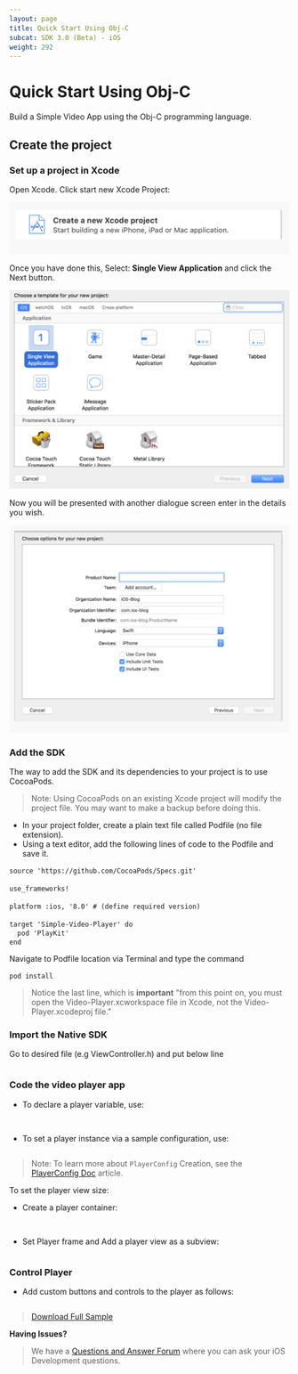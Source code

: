 ```yaml
---
layout: page
title: Quick Start Using Obj-C
subcat: SDK 3.0 (Beta) - iOS
weight: 292
---
```


# Quick Start Using Obj-C

Build a Simple Video App using the Obj-C programming language.

## Create the project


### Set up a project in Xcode 

Open Xcode. Click start new Xcode Project:

![help](./v3-images/iOS/newProj.png) 

Once you have done this, Select: **Single View Application** and click the Next button.

![help](./v3-images/iOS/singleView.png) 

Now you will be presented with another dialogue screen enter in the details you wish.

![help](./v3-images/iOS/projDetails.png) 


### Add the SDK

The way to add the SDK and its dependencies to your project is to use CocoaPods.

>Note: Using CocoaPods on an existing Xcode project will modify the project file. You may want to make a backup before doing this.

* In your project folder, create a plain text file called Podfile (no file extension).
* Using a text editor, add the following lines of code to the Podfile and save it.

```
source 'https://github.com/CocoaPods/Specs.git'

use_frameworks!

platform :ios, '8.0' # (define required version)

target 'Simple-Video-Player' do
  pod 'PlayKit'
end

```
Navigate to Podfile location via Terminal and type the command

```
pod install

```

>Notice the last line, which is **important** "from this point on, you must open the Video-Player.xcworkspace file in Xcode, not the Video-Player.xcodeproj file."

### Import the Native SDK

Go to desired file (e.g ViewController.h) and put below line

```

```

### Code the video player app

* To declare a player variable, use:

```


```

* To set a player instance via a sample configuration, use:

```

```

>Note: To learn more about `PlayerConfig` Creation, see the [PlayerConfig Doc]() article.

To set the player view size:

* Create a player container: 

```


```
* Set Player frame and Add a player view as a subview:

```

```

### Control Player

* Add custom buttons and controls to the player as follows:

```

```


> [Download Full Sample]()


**Having Issues?**

> We have a [Questions and Answer Forum](https://forum.kaltura.org/c/playkit) where you can ask your iOS Development questions.